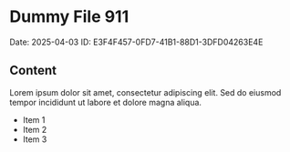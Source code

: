 # Dummy File 911

Date: 2025-04-03
ID: E3F4F457-0FD7-41B1-88D1-3DFD04263E4E

## Content

Lorem ipsum dolor sit amet, consectetur adipiscing elit.
Sed do eiusmod tempor incididunt ut labore et dolore magna aliqua.

* Item 1
* Item 2
* Item 3

